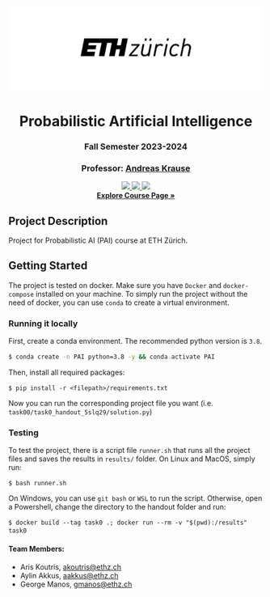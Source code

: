 <div align="center">

![Alt](assets/eth_logo.png "Title")
# Probabilistic Artificial Intelligence
### Fall Semester 2023-2024
### Professor: [Andreas Krause](https://las.inf.ethz.ch/krausea)
    

<a href="#">
    <img src="https://img.shields.io/badge/Python-3.8, 3.9, 3.10-1cb855">
</a>
<a href="#">
    <img src="https://img.shields.io/badge/Docker-4.23-0388fc">
</a>
<a href="#">
    <img src="https://img.shields.io/badge/License-MIT-8a0023">
</a>
<br>
<a href="https://las.inf.ethz.ch/teaching/pai-f23"><strong>Explore Course Page »</strong></a>
</div>

## Project Description
Project for Probabilistic AI (PAI) course at ETH Zürich.


## Getting Started
The project is tested on docker. Make sure you have `Docker` and `docker-compose` installed on your machine.
To simply run the project without the need of docker, you can use `conda` to create a virtual environment.
### Running it locally
First, create a conda environment. The recommended python version is `3.8`.
```sh
$ conda create -n PAI python=3.8 -y && conda activate PAI
```
Then, install all required packages:
```shell
$ pip install -r <filepath>/requirements.txt
```
Now you can run the corresponding project file you want (i.e. `task00/task0_handout_5slq29/solution.py`)
### Testing
To test the project, there is a script file `runner.sh` that runs all the project files and saves the results in `results/` folder.
On Linux and MacOS, simply run:
```shell
$ bash runner.sh
```
On Windows, you can use `git bash` or `WSL` to run the script. Otherwise, open a Powershell, change the directory to the
handout folder and run:
```shell
$ docker build --tag task0 .; docker run --rm -v "$(pwd):/results" task0
```

#### Team Members:
* Aris Koutris, [akoutris@ethz.ch](mailto:akoutris@ethz.ch)
* Aylin Akkus,  [aakkus@ethz.ch](mailto:aakkus@ethz.ch)
* George Manos, [gmanos@ethz.ch](mailto:gmanos@ethz.ch)
